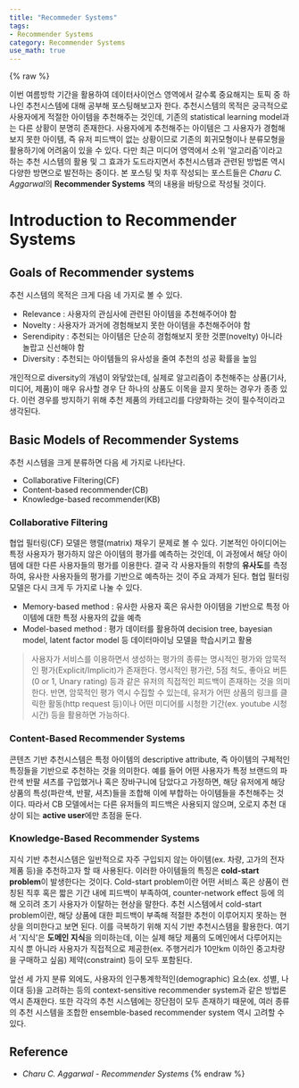```yaml
---
title: "Recommeder Systems"
tags:
- Recommender Systems
category: Recommender Systems
use_math: true
---
```

{% raw %}

이번 여름방학 기간을 활용하여 데이터사이언스 영역에서 갈수록 중요해지는 토픽 중 하나인 추천시스템에 대해 공부해 포스팅해보고자 한다. 추천시스템의 목적은 궁극적으로 사용자에게 적절한 아이템을 추천해주는 것인데, 기존의 statistical learning model과는 다른 상황이 분명히 존재한다. 사용자에게 추천해주는 아이템은 그 사용자가 경험해보지 못한 아이템, 즉 유저 피드백이 없는 상황이므로 기존의 회귀모형이나 분류모형을 활용하기에 어려움이 있을 수 있다. 다만 최근 미디어 영역에서 소위 '알고리즘'이라고 하는 추천 시스템의 활용 및 그 효과가 도드라지면서 추천시스템과 관련된 방법론 역시 다양한 방면으로 발전하는 중이다. 본 포스팅 및 차후 작성되는 포스트들은 *Charu C. Aggarwal*의 **Recommender Systems** 책의 내용을 바탕으로 작성될 것이다.

# Introduction to Recommender Systems
## Goals of Recommender systems

추천 시스템의 목적은 크게 다음 네 가지로 볼 수 있다.
- Relevance : 사용자의 관심사에 관련된 아이템을 추천해주어야 함
- Novelty : 사용자가 과거에 경험해보지 못한 아이템을 추천해주어야 함
- Serendipity : 추천되는 아이템은 단순히 경험해보지 못한 것뿐(novelty) 아니라 놀랍고 신선해야 함
- Diversity : 추천되는 아이템들의 유사성을 줄여 추천의 성공 확률을 높임

개인적으로 diversity의 개념이 와닿았는데, 실제로 알고리즘이 추천해주는 상품(기사, 미디어, 제품)이 매우 유사할 경우 단 하나의 상품도 이목을 끌지 못하는 경우가 종종 있다. 이런 경우를 방지하기 위해 추천 제품의 카테고리를 다양화하는 것이 필수적이라고 생각된다.

## Basic Models of Recommender Systems

추천 시스템을 크게 분류하면 다음 세 가지로 나타난다.
- Collaborative Filtering(CF)
- Content-based recommender(CB)
- Knowledge-based recommender(KB)

### Collaborative Filtering
협업 필터링(CF) 모델은 행렬(matrix) 채우기 문제로 볼 수 있다. 기본적인 아이디어는 특정 사용자가 평가하지 않은 아이템의 평가를 예측하는 것인데, 이 과정에서 해당 아이템에 대한 다른 사용자들의 평가를 이용한다. 결국 각 사용자들의 취향의 **유사도**를 측정하여, 유사한 사용자들의 평가를 기반으로 예측하는 것이 주요 과제가 된다. 협업 필터링 모델은 다시 크게 두 가지로 나눌 수 있다.
- Memory-based method : 유사한 사용자 혹은 유사한 아이템을 기반으로 특정 아이템에 대한 특정 사용자의 값을 예측
- Model-based method : 평가 데이터를 활용하여 decision tree, bayesian model, latent factor model 등 데이터마이닝 모델을 학습시키고 활용

> 사용자가 서비스를 이용하면서 생성하는 평가의 종류는 명시적인 평가와 암묵적인 평가(Explicit/Implicit)가 존재한다. 명시적인 평가란, 5점 척도, 좋아요 버튼(0 or 1, Unary rating) 등과 같은 유저의 직접적인 피드백이 존재하는 것을 의미한다. 반면, 암묵적인 평가 역시 수집할 수 있는데, 유저가 어떤 상품의 링크를 클릭한 활동(http request 등)이나 어떤 미디어를 시청한 기간(ex. youtube 시청시간) 등을 활용하면 가능하다.

### Content-Based Recommender Systems
콘텐츠 기반 추천시스템은 특정 아이템의 descriptive attribute, 즉 아이템의 구체적인 특징들을 기반으로 추천하는 것을 의미한다. 예를 들어 어떤 사용자가 특정 브랜드의 파란색 반팔 셔츠를 구입했거나 혹은 장바구니에 담았다고 가정하면, 해당 유저에게 해당 상품의 특성(파란색, 반팔, 셔츠)들을 조합해 이에 부합하는 아이템들을 추천해주는 것이다. 따라서 CB 모델에서는 다른 유저들의 피드백은 사용되지 않으며, 오로지 추천 대상이 되는 **active user**에만 초점을 둔다.

### Knowledge-Based Recommender Systems
지식 기반 추천시스템은 일반적으로 자주 구입되지 않는 아이템(ex. 차량, 고가의 전자제품 등)을 추천하고자 할 때 사용된다. 이러한 아이템들의 특징은 **cold-start problem**이 발생한다는 것이다. Cold-start problem이란 어떤 서비스 혹은 상품이 런칭된 직후 혹은 짧은 기간 내에 피드백이 부족하여, counter-network effect 등에 의해 오히려 초기 사용자가 이탈하는 현상을 말한다. 추천 시스템에서 cold-start problem이란, 해당 상품에 대한 피드백이 부족해 적절한 추천이 이루어지지 못하는 현상을 의미한다고 보면 된다. 
이를 극복하기 위해 지식 기반 추천시스템을 활용한다. 여기서 '지식'은 **도메인 지식**을 의미하는데, 이는 실제 해당 제품의 도메인에서 다루어지는 지식 뿐 아니라 사용자가 직접적으로 제공한(ex. 주행거리가 10만km 이하인 중고차량을 구매하고 싶음) 제약(constraint) 등이 모두 포함된다.

앞선 세 가지 분류 외에도, 사용자의 인구통계학적인(demographic) 요소(ex. 성별, 나이대 등)을 고려하는 등의 context-sensitive recommender system과 같은 방법론 역시 존재한다. 또한 각각의 추천 시스템에는 장단점이 모두 존재하기 때문에, 여러 종류의 추천 시스템을 조합한 ensemble-based recommender system 역시 고려할 수 있다.

## Reference
- *Charu C. Aggarwal - Recommender Systems*
{% endraw %}